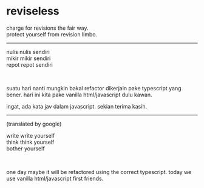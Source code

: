 # reviseless

charge for revisions the fair way.  
protect yourself from revision limbo.  

---

nulis nulis sendiri  
mikir mikir sendiri  
repot repot sendiri  

&nbsp;

suatu hari nanti mungkin bakal refactor dikerjain pake typescript yang bener. hari ini kita pake vanilla html/javascript dulu kawan.  

ingat, ada kata jav dalam javascript. sekian terima kasih.

---

(translated by google)   

write write yourself  
think think yourself  
bother yourself  

&nbsp;

one day maybe it will be refactored using the correct typescript. today we use vanilla html/javascript first friends.